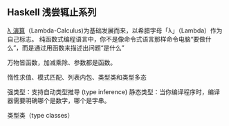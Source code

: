 ## Haskell 浅尝辄止系列


[λ 演算](http://baike.baidu.com/view/1179241.htm)（Lambda-Calculus)为基础发展而来，以希腊字母「λ」（Lambda）作为自己标志。
纯函数式编程语言中，你不是像命令式语言那样命令电脑“要做什么”，而是通过用函数来描述出问题“是什么”

万物皆函数，加减乘除、参数都是函数。

惰性求值、模式匹配、列表内包、类型类和类型多态

强类型：支持自动类型推导 (type inference)
静态类型：当你编译程序时，编译器需要明确哪个是数字，哪个是字串。

类型类（type classes）